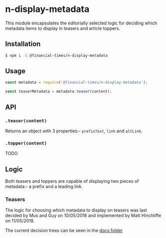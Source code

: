 # n-display-metadata

This module encapsulates the editorially selected logic for deciding which metadata items to display in teasers and article toppers.

## Installation

```sh
$ npm i -S @financial-times/n-display-metadata
```

## Usage

```js
const metadata = require('@financial-times/n-display-metadata');

const teaserMetadata = metadata.teaser(content);
```

## API

### `.teaser(content)`

Returns an object with 3 properties:- `prefixText`, `link` and `altLink`.

### `.topper(content)`

TODO

## Logic

Both teasers and toppers are capable of displaying two pieces of metadata:- a prefix  and a leading link.

### Teasers

The logic for choosing which metadata to display on teasers was last decided by Mus and Guy on 10/05/2018 and implemented by Matt Hinchliffe on 11/05/2018.

The current decision trees can be seen in the [docs folder](https://github.com/Financial-Times/n-display-metadata/blob/master/docs/)
